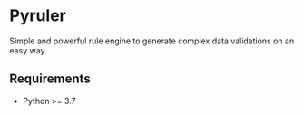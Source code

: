 # Pyruler

Simple and powerful rule engine to generate complex data validations on an easy way.

## Requirements

- Python >= 3.7
